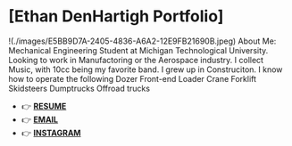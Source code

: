 # [Ethan DenHartigh Portfolio]
!(./images/E5BB9D7A-2405-4836-A6A2-12E9FB21690B.jpeg)
About Me:
  Mechanical Engineering Student at Michigan Technological University.
  Looking to work in Manufactoring or the Aerospace industry.
  I collect Music, with 10cc being my favorite band.
  I grew up in Construciton. I know how to operate the following
    Dozer
    Front-end Loader
    Crane
    Forklift
    Skidsteers
    Dumptrucks
    Offroad trucks
    
- 👉 [**RESUME**](https://github.com/eden-mtu/eden-mtu.github.io/raw/main/Ethan_Denhartigh_Resume%20(1).pdf)
- 👉 [**EMAIL**](mailto:denhartighethan@gmail.com)
- 👉 [**INSTAGRAM**](https://www.instagram.com/edenhart01/)

